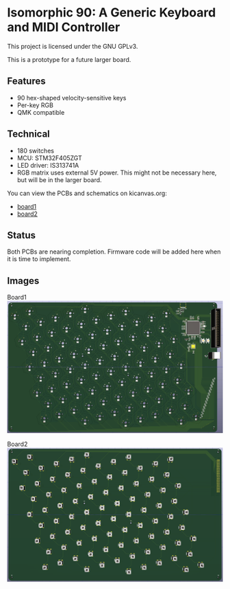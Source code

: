 # Isomorphic 90: A Generic Keyboard and MIDI Controller
This project is licensed under the GNU GPLv3.

This is a prototype for a future larger board.

## Features
- 90 hex-shaped velocity-sensitive keys
- Per-key RGB
- QMK compatible

## Technical
- 180 switches
- MCU: STM32F405ZGT
- LED driver: IS313741A
- RGB matrix uses external 5V power. This might not be necessary here, but will be in the larger board.

You can view the PCBs and schematics on kicanvas.org:
- [board1](https://kicanvas.org/?github=https%3A%2F%2Fgithub.com%2FBlacepos%2Fisomorphic90%2Ftree%2Fmain%2Fboard1)
- [board2](https://kicanvas.org/?github=https%3A%2F%2Fgithub.com%2FBlacepos%2Fisomorphic90%2Ftree%2Fmain%2Fboard2)

## Status
Both PCBs are nearing completion. Firmware code will be added here when it is time to implement.

## Images
Board1
![board1](assets/board1_3d.png)

Board2
![board2](assets/board2_3d.png)